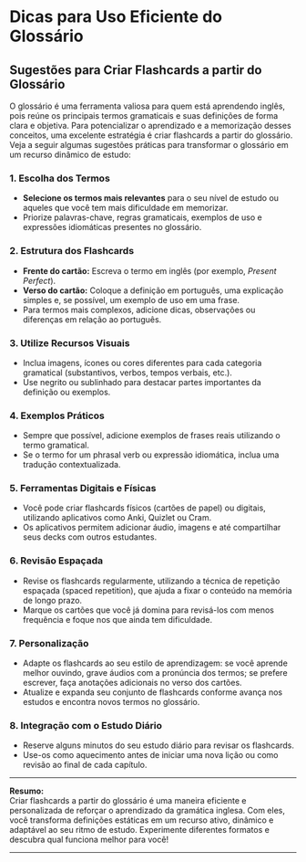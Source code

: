 
# Dicas para Uso Eficiente do Glossário

## Sugestões para Criar Flashcards a partir do Glossário

O glossário é uma ferramenta valiosa para quem está aprendendo inglês, pois reúne os principais termos gramaticais e suas definições de forma clara e objetiva. Para potencializar o aprendizado e a memorização desses conceitos, uma excelente estratégia é criar flashcards a partir do glossário. Veja a seguir algumas sugestões práticas para transformar o glossário em um recurso dinâmico de estudo:

### 1. **Escolha dos Termos**

- **Selecione os termos mais relevantes** para o seu nível de estudo ou aqueles que você tem mais dificuldade em memorizar.
- Priorize palavras-chave, regras gramaticais, exemplos de uso e expressões idiomáticas presentes no glossário.

### 2. **Estrutura dos Flashcards**

- **Frente do cartão:** Escreva o termo em inglês (por exemplo, *Present Perfect*).
- **Verso do cartão:** Coloque a definição em português, uma explicação simples e, se possível, um exemplo de uso em uma frase.
- Para termos mais complexos, adicione dicas, observações ou diferenças em relação ao português.

### 3. **Utilize Recursos Visuais**

- Inclua imagens, ícones ou cores diferentes para cada categoria gramatical (substantivos, verbos, tempos verbais, etc.).
- Use negrito ou sublinhado para destacar partes importantes da definição ou exemplos.

### 4. **Exemplos Práticos**

- Sempre que possível, adicione exemplos de frases reais utilizando o termo gramatical.
- Se o termo for um phrasal verb ou expressão idiomática, inclua uma tradução contextualizada.

### 5. **Ferramentas Digitais e Físicas**

- Você pode criar flashcards físicos (cartões de papel) ou digitais, utilizando aplicativos como Anki, Quizlet ou Cram.
- Os aplicativos permitem adicionar áudio, imagens e até compartilhar seus decks com outros estudantes.

### 6. **Revisão Espaçada**

- Revise os flashcards regularmente, utilizando a técnica de repetição espaçada (spaced repetition), que ajuda a fixar o conteúdo na memória de longo prazo.
- Marque os cartões que você já domina para revisá-los com menos frequência e foque nos que ainda tem dificuldade.

### 7. **Personalização**

- Adapte os flashcards ao seu estilo de aprendizagem: se você aprende melhor ouvindo, grave áudios com a pronúncia dos termos; se prefere escrever, faça anotações adicionais no verso dos cartões.
- Atualize e expanda seu conjunto de flashcards conforme avança nos estudos e encontra novos termos no glossário.

### 8. **Integração com o Estudo Diário**

- Reserve alguns minutos do seu estudo diário para revisar os flashcards.
- Use-os como aquecimento antes de iniciar uma nova lição ou como revisão ao final de cada capítulo.

---

**Resumo:**  
Criar flashcards a partir do glossário é uma maneira eficiente e personalizada de reforçar o aprendizado da gramática inglesa. Com eles, você transforma definições estáticas em um recurso ativo, dinâmico e adaptável ao seu ritmo de estudo. Experimente diferentes formatos e descubra qual funciona melhor para você!

---
```